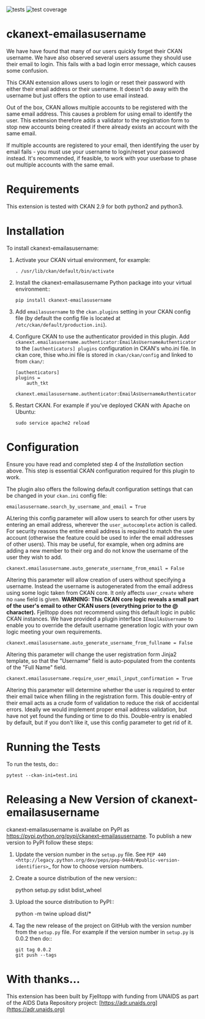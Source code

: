 ![tests](https://github.com/fjelltopp/ckanext-emailasusername/actions/workflows/test.yml/badge.svg)  ![test coverage](https://coveralls.io/repos/fjelltopp/ckanext-emailasusername/badge.svg)


# ckanext-emailasusername

We have have found that many of our users quickly forget their CKAN username.
We have also observed several users assume they should use their email to
login.  This fails with a bad login error message, which causes some confusion.

This CKAN extension allows users to login or reset their password with either
their email address or their username. It doesn't do away with the username
but just offers the option to use email instead.

Out of the box, CKAN allows multiple accounts to be registered with the same
email address.  This causes a problem for using email to identify the user.
This extension therefore adds a validator to the registration form to stop
new accounts being created if there already exists an account with the same
email.

If multiple accounts are registered to your email, then identifying the user
by email fails - you must use your username to login/reset your password
instead. It's recommended, if feasible, to work with your userbase to phase
out multiple accounts with the same email.

# Requirements
This extension is tested with CKAN 2.9 for both python2 and python3.


# Installation

To install ckanext-emailasusername:

1. Activate your CKAN virtual environment, for example:
   ```
   . /usr/lib/ckan/default/bin/activate
   ```
   
2. Install the ckanext-emailasusername Python package into your virtual environment::
   ```
   pip install ckanext-emailasusername
   ```
   
3. Add ``emailasusername`` to the ``ckan.plugins`` setting in your CKAN
   config file (by default the config file is located at
   ``/etc/ckan/default/production.ini``).

4. Configure CKAN to use the authenticator provided in this plugin. Add
   ``ckanext.emailasusername.authenticator:EmailAsUsernameAuthenticator`` to
   the ``[authenticators] plugins`` configuration in CKAN's who.ini file. In
   ckan core, thise who.ini file is stored in ``ckan/ckan/config`` and linked
   to from ``ckan/``:
   ```
   [authenticators]
   plugins =
       auth_tkt
       ckanext.emailasusername.authenticator:EmailAsUsernameAuthenticator
   ```

5. Restart CKAN. For example if you've deployed CKAN with Apache on Ubuntu:
   ```
   sudo service apache2 reload
   ```


# Configuration


Ensure you have read and completed step 4 of the *Installation* section above.  This step is essential CKAN configuration required for this plugin to work.

The plugin also offers the following default configuration settings that can be changed in your ``ckan.ini`` config file:

    emailasusername.search_by_username_and_email = True

ALtering this config parameter will allow users to search for other users by entering an email address, wherever the ``user_autocomplete`` action is called. For security reasons the entire email address is required to match the user account (otherwise the feature could be used to infer the email addresses of other users).  This may be useful, for example, when org admins are adding a new member to their org and do not know the username of the user they wish to add.

    ckanext.emailasusername.auto_generate_username_from_email = False
    
Altering this parameter will allow creation of users without specifying a username. Instead the username is autogenerated from the email address using some logic taken from CKAN core.  It only affects `user_create` where no `name` field is given. **WARNING: This CKAN core logic reveals a small part of the user's email to other CKAN users (everything prior to the @ character).** Fjelltopp does not recommend using this default logic in public CKAN instances. We have provided a plugin interface `IEmailAsUsername` to enable you to override the default username generation logic with your own logic meeting your own requirements. 

    ckanext.emailasusername.auto_generate_username_from_fullname = False

Altering this parameter will change the user registration form Jinja2 template, so that the "Username" field is auto-populated from the contents of the "Full Name" field. 

    ckanext.emailasusername.require_user_email_input_confirmation = True
    
Altering this parameter will determine whether the user is required to enter their email twice when filling in the registration form.  This double-entry of their email acts as a crude form of validation to reduce the risk of accidental errors.  Ideally we would implement proper email address validation, but have not yet found the funding or time to do this.  Double-entry is enabled by default, but if you don't like it, use this config parameter to get rid of it. 
    

# Running the Tests

To run the tests, do::

    pytest --ckan-ini=test.ini


# Releasing a New Version of ckanext-emailasusername


ckanext-emailasusername is availabe on PyPI as https://pypi.python.org/pypi/ckanext-emailasusername.
To publish a new version to PyPI follow these steps:

1. Update the version number in the ``setup.py`` file.
   See `PEP 440 <http://legacy.python.org/dev/peps/pep-0440/#public-version-identifiers>`_
   for how to choose version numbers.

2. Create a source distribution of the new version::

     python setup.py sdist bdist_wheel

3. Upload the source distribution to PyPI::

     python -m twine upload dist/*

4. Tag the new release of the project on GitHub with the version number from
   the ``setup.py`` file. For example if the version number in ``setup.py`` is
   0.0.2 then do::

       git tag 0.0.2
       git push --tags



# With thanks...


This extension has been built by Fjelltopp with funding from UNAIDS as part of
the AIDS Data Repository project: [https://adr.unaids.org](https://adr.unaids.org)
